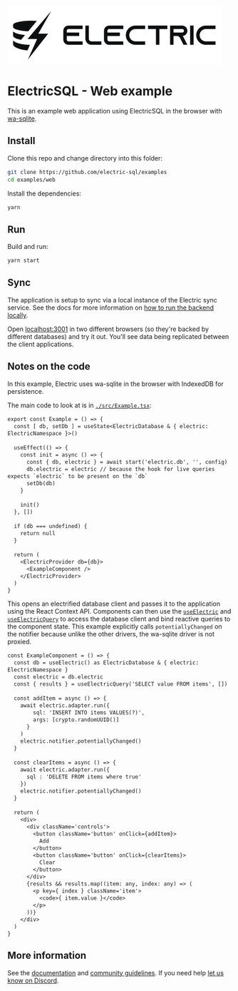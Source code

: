 <a href="https://electric-sql.com">
  <picture>
    <source media="(prefers-color-scheme: dark)"
        srcset="https://raw.githubusercontent.com/electric-sql/meta/main/identity/ElectricSQL-logo-light-trans.svg"
    />
    <source media="(prefers-color-scheme: light)"
        srcset="https://raw.githubusercontent.com/electric-sql/meta/main/identity/ElectricSQL-logo-black.svg"
    />
    <img alt="ElectricSQL logo"
        src="https://raw.githubusercontent.com/electric-sql/meta/main/identity/ElectricSQL-logo-black.svg"
    />
  </picture>
</a>

# ElectricSQL - Web example

This is an example web application using ElectricSQL in the browser with [wa-sqlite](https://github.com/rhashimoto/wa-sqlite).

## Install

Clone this repo and change directory into this folder:

```sh
git clone https://github.com/electric-sql/examples
cd examples/web
```

Install the dependencies:

```sh
yarn
```

## Run

Build and run:

```sh
yarn start
```

## Sync

The application is setup to sync via a local instance of the Electric sync service. See the docs for more information on [how to run the backend locally](https://electric-sql.com/docs/overview/examples#option-3--run-the-backend-locally).

Open [localhost:3001](http://localhost:3001) in two different browsers (so they're backed by different databases) and try it out. You'll see data being replicated between the client applications.

## Notes on the code

In this example, Electric uses wa-sqlite in the browser with IndexedDB for persistence.

The main code to look at is in [`./src/Example.tsx`](./src/Example.tsx):

```tsx
export const Example = () => {
  const [ db, setDb ] = useState<ElectricDatabase & { electric: ElectricNamespace }>()

  useEffect(() => {
    const init = async () => {
      const { db, electric } = await start('electric.db', '', config)
      db.electric = electric // because the hook for live queries expects `electric` to be present on the `db`
      setDb(db)
    }

    init()
  }, [])

  if (db === undefined) {
    return null
  }

  return (
    <ElectricProvider db={db}>
      <ExampleComponent />
    </ElectricProvider>
  )
}
```

This opens an electrified database client and passes it to the application using the React Context API. Components can then use the [`useElectric`](https://electric-sql.com/docs/usage/frameworks#useelectric-hook) and [`useElectricQuery`](https://electric-sql.com/docs/usage/frameworks#useelectricquery-hook) to access the database client and bind reactive queries to the component state.
This example explicitly calls `potentiallyChanged` on the notifier because unlike the other drivers, the wa-sqlite driver is not proxied.

```tsx
const ExampleComponent = () => {
  const db = useElectric() as ElectricDatabase & { electric: ElectricNamespace }
  const electric = db.electric
  const { results } = useElectricQuery('SELECT value FROM items', [])

  const addItem = async () => {
    await electric.adapter.run({
        sql: 'INSERT INTO items VALUES(?)',
        args: [crypto.randomUUID()]
      }
    )
    electric.notifier.potentiallyChanged()
  }

  const clearItems = async () => {
    await electric.adapter.run({
      sql : 'DELETE FROM items where true'
    })
    electric.notifier.potentiallyChanged()
  }

  return (
    <div>
      <div className='controls'>
        <button className='button' onClick={addItem}>
          Add
        </button>
        <button className='button' onClick={clearItems}>
          Clear
        </button>
      </div>
      {results && results.map((item: any, index: any) => (
        <p key={ index } className='item'>
          <code>{ item.value }</code>
        </p>
      ))}
    </div>
  )
}
```

## More information

See the [documentation](https://electric-sql.com/docs) and [community guidelines](https://github.com/electric-sql/meta). If you need help [let us know on Discord](https://discord.gg/B7kHGwDcbj).
